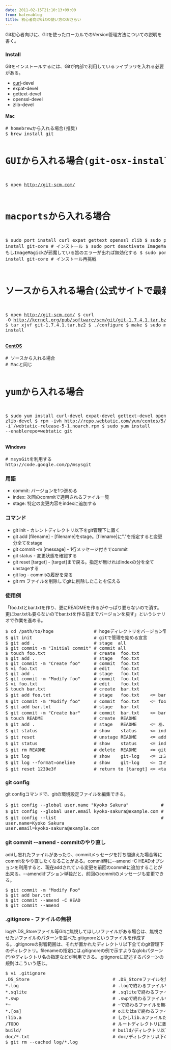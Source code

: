 ```yaml
---
date: 2011-02-15T21:10:13+09:00
from: hatenablog
title: 初心者向けGitの使い方のおさらい
---
```


<p>Git初心者向けに、Gitを使ったローカルでのVersion管理方法についての説明を書く。</p><p></p>

<div class="section">
    <h3>Install</h3>
    <p>Gitをインストールするには、Gitが内部で利用しているライブラリを入れる必要がある。</p>

<ul>
<li><a class="keyword" href="http://d.hatena.ne.jp/keyword/curl">curl</a>-devel</li>
<li>expat-devel</li>
<li>gettext-devel</li>
<li>openssl-devel</li>
<li>zlib-devel</li>
</ul>
<div class="section">
    <h4>Mac</h4>
    <pre class="code" data-unlink># homebrewから入れる場合(推奨)
$ brew install git


# GUIから入れる場合(git-osx-installerを利用する)
$ open http://git-scm.com/


# macportsから入れる場合
$ sudo port install curl expat gettext openssl zlib
$ sudo port install git-core       # インストール
$ sudo port deactivate ImageMagick # もしImageMagickが邪魔している旨のエラーが出れば無効化する
$ sudo port install git-core       # インストール再挑戦


# ソースから入れる場合(公式サイトで最新版のURLを確認する)
$ open http://git-scm.com/
$ curl -O http://kernel.org/pub/software/scm/git/git-1.7.4.1.tar.bz2
$ tar xjvf git-1.7.4.1.tar.bz2
$ ./configure
$ make
$ sudo make install</pre>
</div>
<div class="section">
    <h4><a class="keyword" href="http://d.hatena.ne.jp/keyword/CentOS">CentOS</a></h4>
    <pre class="code" data-unlink># ソースから入れる場合
# Macと同じ


# yumから入れる場合
$ sudo yum install curl-devel expat-devel gettext-devel openssl-devel zlib-devel
$ rpm -ivh http://repo.webtatic.com/yum/centos/5/`uname -i`/webtatic-release-5-1.noarch.rpm
$ sudo yum install --enablerepo=webtatic git</pre>
</div>
<div class="section">
    <h4>Windows</h4>
    <pre class="code" data-unlink># msysGitを利用する
http://code.google.com/p/msysgit</pre>
</div>
</div>
<div class="section">
    <h3>用語</h3>

<ul>
<li>commit: バージョンを1つ進める</li>
<li>index: 次回のcommitで適用されるファイル一覧</li>
<li>stage: 特定の変更内容をindexに追加する</li>
</ul>
</div>
<div class="section">
    <h3>コマンド</h3>

<ul>
<li>git init - カレントディレクトリ以下をgit管理下に置く</li>
<li>git add [filename] - [filename]をstage。[filename]に"."を指定すると変更分全てをstage</li>
<li>git commit -m [message] - 1行メッセージ付きでcommit</li>
<li>git status - 変更状態を確認する</li>
<li>git reset [target] - [target]まで戻る。指定が無ければindexの分を全てunstageする</li>
<li>git log - commitの履歴を見る</li>
<li>git rm ファイルを削除してgitに削除したことを伝える</li>
</ul>
</div>
<div class="section">
    <h3>使用例</h3>
    <p>「foo.txtとbar.txtを作り、更にREADMEを作るがやっぱり要らないので消す。更にbar.txtも要らないのでbar.txtを作る前までバージョンを戻す」というシナリオで作業を進める。</p>
<pre class="code" data-unlink>$ cd /path/to/hoge               # hogeディレクトリをバージョン管理します
$ git init                       # gitで管理を始める宣言
$ git add .                      # stage  all
$ git commit -m &#34;Initial commit&#34; # commit all
$ touch foo.txt                  # create  foo.txt
$ git add .                      # stage   foo.txt
$ git commit -m &#34;Create foo&#34;     # commit  foo.txt
$ vi foo.txt                     # edit    foo.txt
$ git add .                      # stage   foo.txt
$ git commit -m &#34;Modify foo&#34;     # commit  foo.txt
$ vi foo.txt                     # edit    foo.txt
$ touch bar.txt                  # create  bar.txt
$ git add foo.txt                # stage   foo.txt    &lt;= bar作成分のcommitと分けてる
$ git commit -m &#34;Modify foo&#34;     # commit  foo.txt    &lt;= fooの分だけcommitされる
$ git add bar.txt                # stage   bar.txt
$ git commit -m &#34;Create bar&#34;     # commit  bar.txt    &lt;= barの分だけcommitされる
$ touch README                   # create  README
$ git add .                      # stage   README     &lt;= あ、やっぱREADMEいらないかも
$ git status                     # show    status     &lt;= indexの状態を確認
$ git reset                      # unstage README     &lt;= addをなかった事に
$ git status                     # show    status     &lt;= indexの状態を確認
$ git rm README                  # delete  README     &lt;= git rmで捨てる方が安全
$ git log                        # show    git-log    &lt;= コミット履歴を見る
$ git log --format=oneline       # show    git-log    &lt;= コミット履歴の短い版を見る
$ git reset 1239e3f              # return to [taregt] &lt;= &lt;target&gt;までバージョンを戻す</pre>
</div>
<div class="section">
    <h3>git config</h3>
    <p>git configコマンドで、gitの環境設定ファイルを編集できる。</p><p></p>
<pre class="code" data-unlink>$ git config <span class="synSpecial">--global</span> user.name <span class="synStatement">&quot;</span><span class="synConstant">Kyoko Sakura</span><span class="synStatement">&quot;</span>           <span class="synComment"> # ユーザ名(必須)</span>
$ git config <span class="synSpecial">--global</span> user.email kyoko-sakura@example.com<span class="synComment"> # メールアドレス(必須)</span>
$ git config <span class="synSpecial">--list</span>                                      <span class="synComment"> # 全ての設定を一覧</span>
<span class="synIdentifier">user.name</span>=Kyoko Sakura
<span class="synIdentifier">user.email</span>=kyoko-sakura@example.com
</pre>
</div>
<div class="section">
    <h3>git commit --amend - commitのやり直し</h3>
    <p>addし忘れたファイルがあったり、commitメッセージを打ち間違えた場合等にcommitをやり直したくなることがある。commit時に--amend -C HEADオプションを利用すると、現在addされている変更を前回のcommitに追加することが出来る。--amendオプション単独だと、前回のcommitのメッセージも変更できる。</p>
<pre class="code" data-unlink>$ git commit <span class="synSpecial">-m</span> <span class="synStatement">&quot;</span><span class="synConstant">Modify Foo</span><span class="synStatement">&quot;</span>
$ git add bar.txt
$ git commit <span class="synSpecial">--amend</span> <span class="synSpecial">-C</span> HEAD
$ git commit <span class="synSpecial">--amend</span>
</pre>
</div>
<div class="section">
    <h3>.gitignore - ファイルの無視</h3>
    <p>logや.DS_Storeファイル等Gitに無視してほしいファイルがある場合は、無視させたいファイルのパターンを並べた.gitignoreというファイルを作成する。.gitignoreの影響範囲は、それが置かれたディレクトリ以下全てのgit管理下のディレクトリ。filenameの指定には.gitignoreの例で示すようなglobパターン(*)やディレクトリ名の指定などが利用できる。.gitignoreに記述するパターンの規則はこういう感じ。</p>
<pre class="code" data-unlink>$ vi .gitignore
.DS_Store                              <span class="synComment"> # .DS_Storeファイルを無視(Macの一時ファイル)</span>
*.log                                  <span class="synComment"> # .logで終わるファイルを無視(Rails等のログファイル)</span>
*.sqlite                               <span class="synComment"> # .sqliteで終わるファイルを無視(SQLite3のDBファイル)</span>
*.swp                                  <span class="synComment"> # .swpで終わるファイルを無視(Vimの一時ファイル)</span>
*~                                     <span class="synComment"> # ~で終わるファイルを無視(Emacsの一時ファイル)</span>
*.<span class="synStatement">[</span>oa<span class="synStatement">]</span>                                 <span class="synComment"> # oまたはaで終わるファイルを無視</span>
<span class="synStatement">!</span>lib.a                                 <span class="synComment"> # しかしlib.aファイルだけは無視しない</span>
/TODO                                  <span class="synComment"> # ルートディレクトリに置かれたTODOファイルを無視</span>
build/                                 <span class="synComment"> # build/ディレクトリ以下の全てのファイルを無視</span>
doc/*.txt                              <span class="synComment"> # doc/ディレクトリ以下の.txtで終わるファイルを無視</span>
$ git <span class="synStatement">rm</span> <span class="synSpecial">--cached</span> log/*.log
</pre>
</div>
